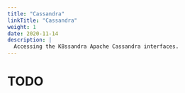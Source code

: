 ```yaml
---
title: "Cassandra"
linkTitle: "Cassandra"
weight: 1
date: 2020-11-14
description: |
  Accessing the K8ssandra Apache Cassandra interfaces.
---
```


# TODO
